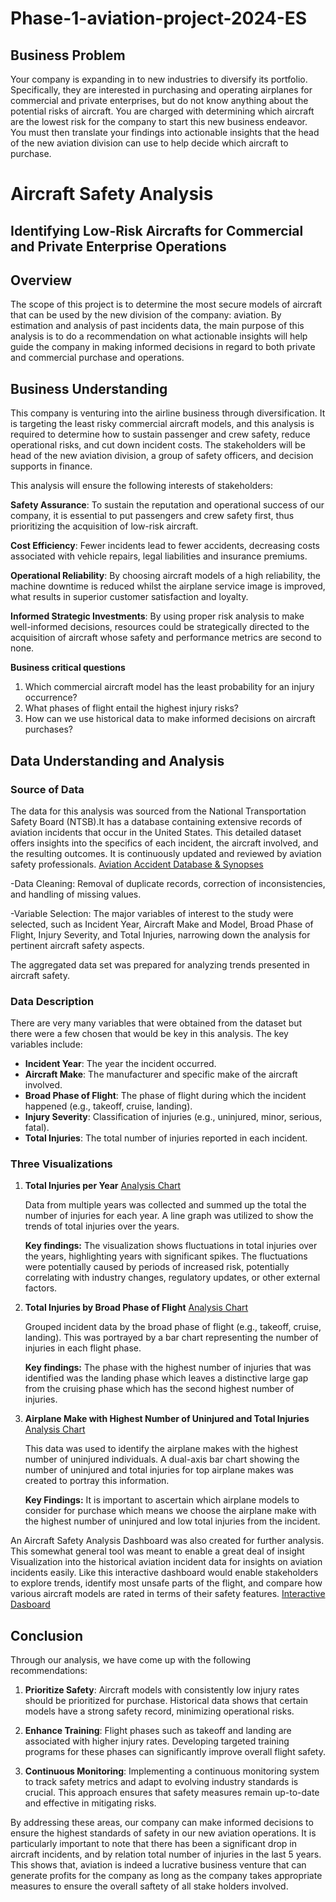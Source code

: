 # Phase-1-aviation-project-2024-ES

## Business Problem
Your company is expanding in to new industries to diversify its portfolio. Specifically, they are interested in purchasing and operating airplanes for commercial and private enterprises, but do not know anything about the potential risks of aircraft. You are charged with determining which aircraft are the lowest risk for the company to start this new business endeavor. You must then translate your findings into actionable insights that the head of the new aviation division can use to help decide which aircraft to purchase.

# Aircraft Safety Analysis
## Identifying Low-Risk Aircrafts for Commercial and Private Enterprise Operations

## Overview
The scope of this project is to determine the most secure models of aircraft that can be used by the new division of the company: aviation. By estimation and analysis of past incidents data, the main purpose of this analysis is to do a recommendation on what actionable insights will help guide the company in making informed decisions in regard to both private and commercial purchase and operations.

## Business Understanding
This company is venturing into the airline business through diversification. It is targeting the least risky commercial aircraft models, and this analysis is required to  determine how to sustain passenger and crew safety, reduce operational risks, and cut down incident costs. The stakeholders will be head of the new aviation division, a group of safety officers, and decision supports in finance. 

This analysis will ensure the following interests of stakeholders:

**Safety Assurance**: To sustain the reputation and operational success of our company, it is essential to put passengers and crew safety first, thus prioritizing the acquisition of low-risk aircraft.

**Cost Efficiency**: Fewer incidents lead to fewer accidents, decreasing costs associated with vehicle repairs, legal liabilities and insurance premiums.

**Operational Reliability**: By choosing aircraft models of a high reliability, the machine downtime is reduced whilst the airplane service image is improved, what results in superior customer satisfaction and loyalty.

**Informed Strategic Investments**: By using proper risk analysis to make well-informed decisions, resources could be strategically directed to the acquisition of aircraft whose safety and performance metrics are second to none.


**Business critical questions**

1. Which commercial aircraft model has the least probability for an injury occurrence?
2. What phases of flight entail the highest injury risks?
3. How can we use historical data to make informed decisions on aircraft purchases?

## Data Understanding and Analysis
### Source of Data
The data for this analysis was sourced from the National Transportation Safety Board (NTSB).It has a database containing extensive records of aviation incidents that occur in the United States. This detailed dataset offers insights into the specifics of each incident, the aircraft involved, and the resulting outcomes. It is continuously updated and reviewed by aviation safety professionals. [Aviation Accident Database & Synopses](https://www.kaggle.com/datasets/khsamaha/aviation-accident-database-synopses)

-Data Cleaning: Removal of duplicate records, correction of inconsistencies, and handling of missing values.

-Variable Selection: The major variables of interest to the study were selected, such as Incident Year, Aircraft Make and Model, Broad Phase of Flight, Injury Severity, and Total Injuries, narrowing down the analysis for pertinent aircraft safety aspects.

The aggregated data set was prepared for analyzing trends presented in aircraft safety.

### Data Description
There are very many variables that were obtained from the dataset but there were a few chosen that would be key in this analysis.
The key variables include:
- **Incident Year**: The year the incident occurred.
- **Aircraft Make**: The manufacturer and specific make of the aircraft involved.
- **Broad Phase of Flight**: The phase of flight during which the incident happened (e.g., takeoff, cruise, landing).
- **Injury Severity**: Classification of injuries (e.g., uninjured, minor, serious, fatal).
- **Total Injuries**: The total number of injuries reported in each incident.

### Three Visualizations
1. **Total Injuries per Year** [Analysis Chart](https://github.com/ElsieSerem/phase-1-aviation-project-2024-ES/blob/main/images/Total%20Injuries%20per%20year.png)

   Data from multiple years was collected and summed up the total the number of injuries for each year.
   A line graph was utilized to show the trends of total injuries over the years.

   **Key findings:** The visualization shows fluctuations in total injuries over the years, highlighting years with significant spikes.
   The fluctuations were potentially caused by periods of increased risk, potentially correlating with industry changes, regulatory updates, or other external factors. 
   

2. **Total Injuries by Broad Phase of Flight** [Analysis Chart](https://github.com/ElsieSerem/phase-1-aviation-project-2024-ES/blob/main/images/Total%20Injuries%20in%20relation%20to%20Broad%20Phase%20of%20Flight.png)
   
   Grouped incident data by the broad phase of flight (e.g., takeoff, cruise, landing).
   This was portrayed by a bar chart representing the number of injuries in each flight phase. 

   **Key findings:** The phase with the highest number of injuries  that was identified was the  landing  phase which leaves a distinctive large gap from the cruising phase which has the second highest number of injuries.


3. **Airplane Make with Highest Number of Uninjured and Total Injuries** [Analysis Chart](https://github.com/ElsieSerem/phase-1-aviation-project-2024-ES/blob/main/images/Airplane%20Make%20with%20Highest%20Number%20of%20Total%20Uninjured%20%20and%20Total%20Injuries.png)

   
   This data was used to identify the airplane makes with the highest number of uninjured individuals.
   A dual-axis bar chart showing the number of uninjured and total injuries for top airplane makes was created to portray this information.

   **Key Findings:** It is important to ascertain  which airplane models to consider for purchase which means we choose the airplane  make with the highest number of uninjured  and low  total injuries from the incident.
   
An Aircraft Safety Analysis Dashboard was also created for further analysis. This somewhat general tool was meant to enable a great deal of insight Visualization into the historical aviation incident data for insights on aviation incidents easily. Like this interactive dashboard would enable stakeholders to explore trends, identify most unsafe parts of the flight, and compare how various aircraft models are rated in terms of their safety features. [Interactive Dasboard](https://public.tableau.com/app/profile/elsie.serem/viz/AviationAnalysis_17185612532730/Dashboard1)


## Conclusion
Through our analysis, we have come up with the following recommendations:
1. **Prioritize Safety**: Aircraft models with consistently low injury rates should be prioritized for purchase. Historical data shows that certain models have a strong safety record, minimizing operational risks.

2. **Enhance Training**: Flight phases such as takeoff and landing are associated with higher injury rates. Developing targeted training programs for these phases can significantly improve overall flight safety.

3. **Continuous Monitoring**: Implementing a continuous monitoring system to track safety metrics and adapt to evolving industry standards is crucial. This approach ensures that safety measures remain up-to-date and effective in mitigating risks.

By addressing these areas, our company can make informed decisions to ensure the highest standards of safety in our new aviation operations.
It is particularly important to note that there has been a significant drop in aircraft incidents, and by relation total number of injuries in the last 5 years. This shows that, aviation is indeed a lucrative business venture that can generate profits for the company as long as the company takes appropriate measures to ensure the overall saftety of all stake holders involved.

